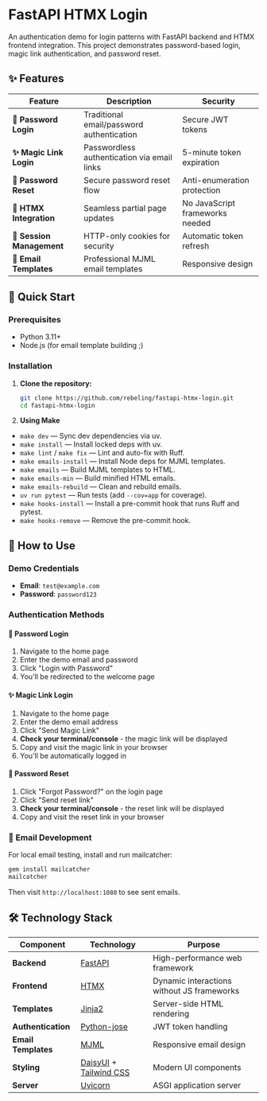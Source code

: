 # FastAPI HTMX Login

An authentication demo for login patterns with FastAPI backend and HTMX frontend integration.
This project demonstrates password-based login, magic link authentication, and password reset.

## ✨ Features

| Feature | Description | Security |
|---------|-------------|----------|
| **🔐 Password Login** | Traditional email/password authentication | Secure JWT tokens |
| **✨ Magic Link Login** | Passwordless authentication via email links | 5-minute token expiration |
| **🔄 Password Reset** | Secure password reset flow | Anti-enumeration protection |
| **🚀 HTMX Integration** | Seamless partial page updates | No JavaScript frameworks needed |
| **🍪 Session Management** | HTTP-only cookies for security | Automatic token refresh |
| **📧 Email Templates** | Professional MJML email templates | Responsive design |


## 🚀 Quick Start

### Prerequisites
- Python 3.11+
- Node.js (for email template building ;)

### Installation

1. **Clone the repository:**
   ```bash
   git clone https://github.com/rebeling/fastapi-htmx-login.git
   cd fastapi-htmx-login
   ```

2. **Using Make**
- `make dev` — Sync dev dependencies via uv.
- `make install` — Install locked deps with uv.
- `make lint` / `make fix` — Lint and auto-fix with Ruff.
- `make emails-install` — Install Node deps for MJML templates.
- `make emails` — Build MJML templates to HTML.
- `make emails-min` — Build minified HTML emails.
- `make emails-rebuild` — Clean and rebuild emails.
- `uv run pytest` — Run tests (add `--cov=app` for coverage).
- `make hooks-install` — Install a pre-commit hook that runs Ruff and pytest.
- `make hooks-remove` — Remove the pre-commit hook.

## 🎯 How to Use

### Demo Credentials
- **Email**: `test@example.com`
- **Password**: `password123`

### Authentication Methods

#### 🔐 Password Login
1. Navigate to the home page
2. Enter the demo email and password
3. Click "Login with Password"
4. You'll be redirected to the welcome page

#### ✨ Magic Link Login
1. Navigate to the home page
2. Enter the demo email address
3. Click "Send Magic Link"
4. **Check your terminal/console** - the magic link will be displayed
5. Copy and visit the magic link in your browser
6. You'll be automatically logged in

#### 🔄 Password Reset
1. Click "Forgot Password?" on the login page
2. Click "Send reset link"
3. **Check your terminal/console** - the reset link will be displayed
4. Copy and visit the reset link in your browser

### 📧 Email Development
For local email testing, install and run mailcatcher:
```bash
gem install mailcatcher
mailcatcher
```
Then visit `http://localhost:1080` to see sent emails.

## 🛠️ Technology Stack

| Component | Technology | Purpose |
|-----------|------------|---------|
| **Backend** | [FastAPI](https://fastapi.tiangolo.com/) | High-performance web framework |
| **Frontend** | [HTMX](https://htmx.org/) | Dynamic interactions without JS frameworks |
| **Templates** | [Jinja2](https://jinja.palletsprojects.com/) | Server-side HTML rendering |
| **Authentication** | [Python-jose](https://python-jose.readthedocs.io/) | JWT token handling |
| **Email Templates** | [MJML](https://mjml.io/) | Responsive email design |
| **Styling** | [DaisyUI](https://daisyui.com/) + [Tailwind CSS](https://tailwindcss.com/) | Modern UI components |
| **Server** | [Uvicorn](https://www.uvicorn.org/) | ASGI application server |
